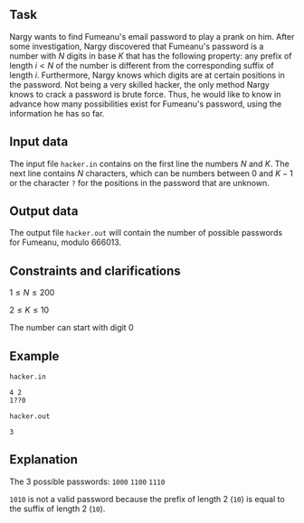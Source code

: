 ## Task

Nargy wants to find Fumeanu's email password to play a prank on him. After some investigation, Nargy discovered that Fumeanu's password is a number with $N$ digits in base $K$ that has the following property: any prefix of length $i < N$ of the number is different from the corresponding suffix of length $i$. Furthermore, Nargy knows which digits are at certain positions in the password. Not being a very skilled hacker, the only method Nargy knows to crack a password is brute force. Thus, he would like to know in advance how many possibilities exist for Fumeanu's password, using the information he has so far.

## Input data

The input file `hacker.in` contains on the first line the numbers $N$ and $K$. The next line contains $N$ characters, which can be numbers between $0$ and $K-1$ or the character `?` for the positions in the password that are unknown.

## Output data

The output file `hacker.out` will contain the number of possible passwords for Fumeanu, modulo $666013$.

## Constraints and clarifications

$1 \leq N \leq 200$

$2 \leq K \leq 10$

The number can start with digit $0$

## Example

`hacker.in`
```
4 2
1??0
```

`hacker.out`
```
3
```

## Explanation

The 3 possible passwords: `1000` `1100` `1110`

`1010` is not a valid password because the prefix of length $2$ (`10`) is equal to the suffix of length $2$ (`10`).